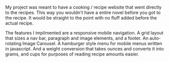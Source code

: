 My project was meant to have a cooking / recipe website that went directly to the recipes. This way you wouldn't have a entire novel before you got to the recipe. It would be straight to the point with no fluff added before the actual recipe.

The features I implimented are a responsive mobile navigation. 
A grid layout that sizes a nav bar, paragraph and image elements, and a footer.
An auto-rotating Image Carousel.
A hamburger style menu for mobile menus written in javascript.
And a weight conversion that takes ounces and converts it into grams, and cups for purposes of reading recipe amounts easier.
